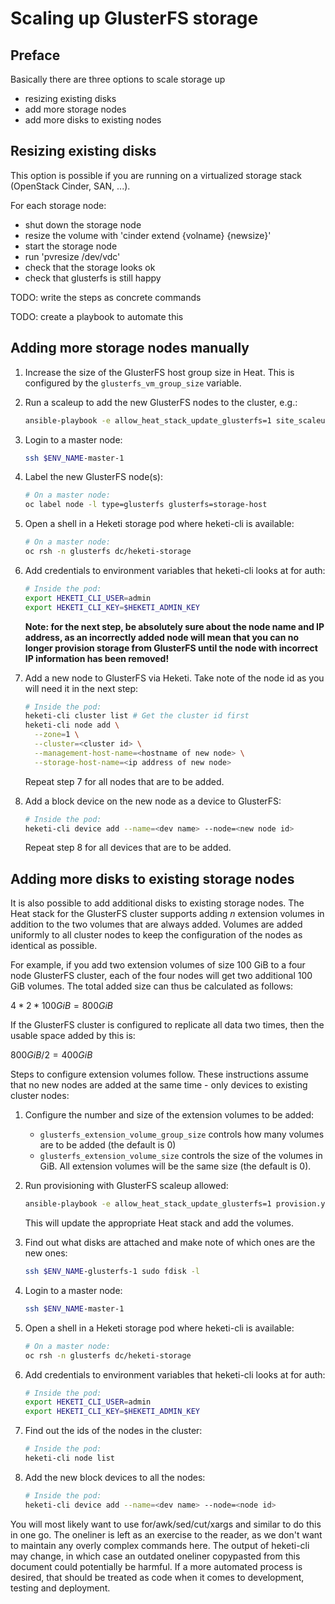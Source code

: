 # Scaling up GlusterFS storage

## Preface

Basically there are three options to scale storage up

- resizing existing disks
- add more storage nodes
- add more disks to existing nodes

## Resizing existing disks

This option is possible if you are running on a virtualized storage stack
(OpenStack Cinder, SAN, ...).

For each storage node:

- shut down the storage node
- resize the volume with 'cinder extend {volname} {newsize}'
- start the storage node
- run 'pvresize /dev/vdc'
- check that the storage looks ok
- check that glusterfs is still happy

TODO: write the steps as concrete commands

TODO: create a playbook to automate this

## Adding more storage nodes manually

1. Increase the size of the GlusterFS host group size in Heat. This is configured by the `glusterfs_vm_group_size` variable.

2. Run a scaleup to add the new GlusterFS nodes to the cluster, e.g.:

   ```bash
   ansible-playbook -e allow_heat_stack_update_glusterfs=1 site_scaleup.yml
   ```

3. Login to a master node:

   ```bash
   ssh $ENV_NAME-master-1
   ```

4. Label the new GlusterFS node(s):

   ```bash
   # On a master node:
   oc label node -l type=glusterfs glusterfs=storage-host
   ```

5. Open a shell in a Heketi storage pod where heketi-cli is available:

   ```bash
   # On a master node:
   oc rsh -n glusterfs dc/heketi-storage
   ```

6. Add credentials to environment variables that heketi-cli looks at for auth:

   ```bash
   # Inside the pod:
   export HEKETI_CLI_USER=admin
   export HEKETI_CLI_KEY=$HEKETI_ADMIN_KEY
   ```

   **Note: for the next step, be absolutely sure about the node name and IP
   address, as an incorrectly added node will mean that you can no longer provision
   storage from GlusterFS until the node with incorrect IP information has been
   removed!**

7. Add a new node to GlusterFS via Heketi. Take note of the node id as you will
   need it in the next step:

   ```bash
   # Inside the pod:
   heketi-cli cluster list # Get the cluster id first
   heketi-cli node add \
     --zone=1 \
     --cluster=<cluster id> \
     --management-host-name=<hostname of new node> \
     --storage-host-name=<ip address of new node>
   ```

   Repeat step 7 for all nodes that are to be added.

8. Add a block device on the new node as a device to GlusterFS:

   ```bash
   # Inside the pod:
   heketi-cli device add --name=<dev name> --node=<new node id>
   ```

   Repeat step 8 for all devices that are to be added.

## Adding more disks to existing storage nodes

It is also possible to add additional disks to existing storage nodes. The Heat
stack for the GlusterFS cluster supports adding *n* extension volumes in
addition to the two volumes that are always added. Volumes are added uniformly
to all cluster nodes to keep the configuration of the nodes as identical as
possible.

For example, if you add two extension volumes of size 100 GiB to a four node
GlusterFS cluster, each of the four nodes will get two additional 100 GiB
volumes. The total added size can thus be calculated as follows:

$`4 * 2 * 100 GiB = 800 GiB`$

If the GlusterFS cluster is configured to replicate all data two times, then the
usable space added by this is:

$`800 GiB / 2 = 400 GiB`$

Steps to configure extension volumes follow. These instructions assume that no
new nodes are added at the same time - only devices to existing cluster nodes:

1. Configure the number and size of the extension volumes to be added:
   - `glusterfs_extension_volume_group_size` controls how many volumes are to be
     added (the default is 0)
   - `glusterfs_extension_volume_size` controls the size of the volumes in GiB.
     All extension volumes will be the same size (the default is 0).

2. Run provisioning with GlusterFS scaleup allowed:

   ```bash
   ansible-playbook -e allow_heat_stack_update_glusterfs=1 provision.yml
   ```

   This will update the appropriate Heat stack and add the volumes.

3. Find out what disks are attached and make note of which ones are the new
   ones:

   ```bash
   ssh $ENV_NAME-glusterfs-1 sudo fdisk -l
   ```

4. Login to a master node:

   ```bash
   ssh $ENV_NAME-master-1
   ```

5. Open a shell in a Heketi storage pod where heketi-cli is available:

   ```bash
   # On a master node:
   oc rsh -n glusterfs dc/heketi-storage
   ```

6. Add credentials to environment variables that heketi-cli looks at for auth:

   ```bash
   # Inside the pod:
   export HEKETI_CLI_USER=admin
   export HEKETI_CLI_KEY=$HEKETI_ADMIN_KEY
   ```

7. Find out the ids of the nodes in the cluster:

   ```bash
   # Inside the pod:
   heketi-cli node list
   ```

8. Add the new block devices to all the nodes:

   ```bash
   # Inside the pod:
   heketi-cli device add --name=<dev name> --node=<node id>
   ```

You will most likely want to use for/awk/sed/cut/xargs and similar to do this
in one go. The oneliner is left as an exercise to the reader, as we don't want
to maintain any overly complex commands here. The output of heketi-cli may
change, in which case an outdated oneliner copypasted from this document could
potentially be harmful. If a more automated process is desired, that should be
treated as code when it comes to development, testing and deployment.
